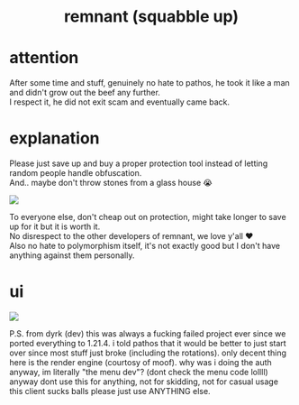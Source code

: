 <h1 align="center">remnant (squabble up)</h1>

# attention
After some time and stuff, genuinely no hate to pathos, he took it like a man and didn't grow out the beef any further. <br>
I respect it, he did not exit scam and eventually came back.

# explanation

Please just save up and buy a proper protection tool instead of letting random people handle obfuscation. <br>
And.. maybe don't throw stones from a glass house :sob:

<img src="https://i.imgur.com/LKfAeqg.png">

To everyone else, don't cheap out on protection, might take longer to save up for it but it is worth it. <br>
No disrespect to the other developers of remnant, we love y'all :hearts: <br>
Also no hate to polymorphism itself, it's not exactly good but I don't have anything against them personally.

# ui
<img src="https://i.imgur.com/F69dbxr.png">

P.S. from dyrk (dev)
this was always a fucking failed project ever since we ported everything to 1.21.4. i told pathos that it would be better to just start over since most stuff just broke (including the rotations). only decent thing here is the render engine (courtosy of moof). why was i doing the auth anyway, im literally "the menu dev"? (dont check the menu code lollll)
anyway dont use this for anything, not for skidding, not for casual usage this client sucks balls please just use ANYTHING else.
